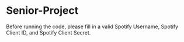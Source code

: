 # Senior-Project

Before running the code, please fill in a valid Spotify Username, Spotify Client ID, and Spotify Client Secret. 
